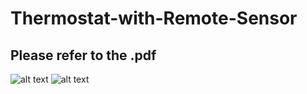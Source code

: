 # Thermostat-with-Remote-Sensor
## Please refer to the .pdf

![alt text](https://github.com/jgaldamez102/Thermostat-with-Remote-Sensor/blob/master/IMG_3745.HEIC)
![alt text](https://github.com/jgaldamez102/Thermostat-with-Remote-Sensor/blob/master/IMG_3752.HEIC)
